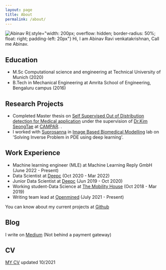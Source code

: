 ```yaml
---
layout: page
title: About
permalink: /about/
---
```


![Abinav R](../resources/me.jpg){:style="width: 200px; overflow: hidden; border-radius: 50%; float: right; padding-left: 20px"}
Hi, I am Abinav Ravi venkatakrishnan, Call me Abinav. 

## Education
* M.Sc Computational science and engineering at Technical University of Munich (2020)
* B.Tech in Mechanical Engineering at Amrita School of Engineering, Bengaluru campus (2016)

## Research Projects
* Completed Master thesis on [Self Supervised Out of Distribution detection for Medical application](../resources/thesis.pdf) under the supervision of [Dr.Kim SeongTae](http://ailab.khu.ac.kr/people/pi/) at [CAMPAR](http://campar.in.tum.de/Chair/ResearchGroupCamp).  . 
* I worked with [Suprosanna](http://campar.in.tum.de/Main/SuprosannaShit) in [Image Based Biomedical Modelling](http://campar.in.tum.de/Chair/ResearchIBBM) lab on 'Solving Inverse Problem in PDE using deep learning'.

## Work Experience
* Machine learning engineer (MLE) at Machine Learning Reply GmbH (June 2022 - Present)
* Data Scientist at [Deepc](http://deepc.ai/) (Oct 2020 - Mar 2022)
* Junior Data Scientist at [Deepc](http://deepc.ai/) (Jun 2019 - Oct 2020)
* Working student-Data Science at [The Mobility House](https://www.mobilityhouse.com/int_en/) (Oct 2018 - Mar 2019)
* Writing team lead at [Openmined](https://blog.openmined.org/) (July 2021 - Present)

You can know about my current projects at [Github](https://github.com/AbinavRavi)

## Blog
I write on [Medium](https://abinavravi.medium.com/) (Not behind a payment gateway)
## CV
[MY CV](../resources/Abinavresume.pdf) updated 10/2021
